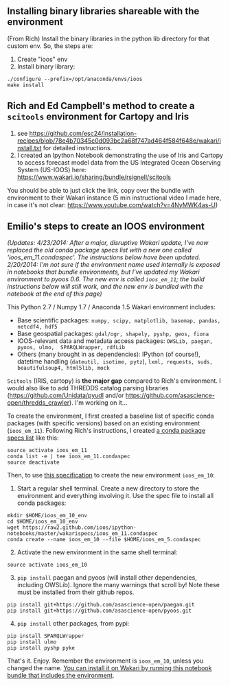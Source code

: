 ## Installing binary libraries shareable with the environment
(From Rich) Install the binary libraries in the python lib directory for that custom env. So, the steps are:

1. Create "ioos" env
2. Install binary library:

```
./configure --prefix=/opt/anaconda/envs/ioos
make install
```

## Rich and Ed Campbell's method to create a `scitools` environment for Cartopy and Iris
1. see https://github.com/esc24/installation-recipes/blob/78e4b70345c0d093bc2a68f747ad464f584f648e/wakari/install.txt for detailed instructions.
2. I created an Ipython Notebook demonstrating the use of Iris and Cartopy to access forecast model data from the US Integrated Ocean Observing System (US-IOOS) here:
https://www.wakari.io/sharing/bundle/rsignell/scitools

You should be able to just click the link, copy over the bundle with environment to their Wakari instance (5 min instructional video I made here, in case it's not clear: https://www.youtube.com/watch?v=4NyMWK4as-U)

## Emilio's steps to create an IOOS environment 
*(Updates:
4/23/2014: After a major, disruptive Wakari update, I've now replaced the old conda package specs list with a new one called 'ioos_em_11.condaspec'. The instructions below have been updated.
2/20/2014: I'm not sure if the environment name used internally is exposed in notebooks that bundle environments, but I've updated my Wakari environment to pyoos 0.6. The new env is called `ioos_em_11`; the build instructions below will still work, and the new env is bundled with the notebook at the end of this page)*

This Python 2.7 / Numpy 1.7 / Anaconda 1.5 Wakari environment includes:

- Base scientific packages: `numpy, scipy, matplotlib, basemap, pandas, netcdf4, hdf5`
- Base geospatial packages: `gdal/ogr, shapely, pyshp, geos, fiona`
- IOOS-relevant data and metadata access packages: `OWSLib, paegan, pyoos, ulmo,  SPARQLWrapper, rdfLib`
- Others (many brought in as dependencies): IPython (of course!), datetime handling (`dateutil, isotime, pytz`), `lxml, requests, suds, beautifulsoup4, html5lib, mock`

`Scitools` (IRIS, cartopy) is **the major gap** compared to Rich's environment. I would also like to add THREDDS catalog parsing libraries (https://github.com/Unidata/pyudl and/or https://github.com/asascience-open/thredds_crawler). I'm working on it...

To create the environment, I first created a baseline list of specific conda packages (with specific versions) based on an existing environment (`ioos_em_11`). Following Rich's instructions, I created [a conda package specs list](https://github.com/ioos/ipython-notebooks/blob/master/wakarispecs/ioos_em_11.condaspec) like this:
```
source activate ioos_em_11
conda list -e | tee ioos_em_11.condaspec
source deactivate
```
Then, to use [this specification](https://github.com/ioos/ipython-notebooks/blob/master/wakarispecs/ioos_em_11.condaspec) to create the new environment `ioos_em_10`:

1. Start a regular shell terminal. Create a new directory to store the environment and everything involving it. Use the spec file to install all conda packages:
```
mkdir $HOME/ioos_em_10_env
cd $HOME/ioos_em_10_env
wget https://raw2.github.com/ioos/ipython-notebooks/master/wakarispecs/ioos_em_11.condaspec
conda create --name ioos_em_10 --file $HOME/ioos_em_5.condaspec
```

2. Activate the new environment in the same shell terminal:
```
source activate ioos_em_10
```

3. `pip install` paegan and pyoos (will install other dependencies, including OWSLib). Ignore the many warnings that scroll by! Note these must be installed from their github repos.
```
pip install git+https://github.com/asascience-open/paegan.git
pip install git+https://github.com/asascience-open/pyoos.git
```

4. `pip install` other packages, from pypi:
```
pip install SPARQLWrapper
pip install ulmo
pip install pyshp pyke
```

That's it. Enjoy. Remember the environment is `ioos_em_10`, unless you changed the name. [You can install it on Wakari by running this notebook bundle that includes the environment](https://www.wakari.io/sharing/bundle/emayorga/pyoos_ioos_sos_demo1).
